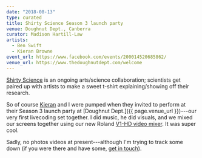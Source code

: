 ```yaml
---
date: "2018-08-13"
type: curated
title: Shirty Science Season 3 launch party
venue: Doughnut Dept., Canberra
curator: Madison Hartill-Law
artists:
  - Ben Swift
  - Kieran Browne
event_url: https://www.facebook.com/events/200014520685862/
venue_url: https://www.thedoughnutdept.com/welcome
---
```


[Shirty Science](https://shirtyscience.com/) is an ongoing arts/science
collaboration; scientists get paired up with artists to make a sweet t-shirt
explaining/showing off their research.

So of course [Kieran](https://kieranbrowne.com) and I were pumped when they
invited to perform at their Season 3 launch party at [Doughnut Dept.]({{
page.venue_url }})---our very first livecoding set together. I did music, he did
visuals, and we mixed our screens together using our new Roland [V1-HD video
mixer](https://proav.roland.com/global/products/v-1hd/). It was super cool.

Sadly, no photos videos at present---although I'm trying to track some down (if
you were there and have some, [get in touch](mailto:ben.swift@anu.edu.au)).
